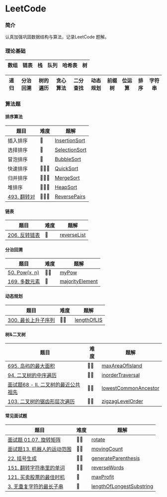 # LeetCode

### 简介

认真加强巩固数据结构与算法，记录LeetCode 题解。

### 理论基础
| 数组 | 链表 | 栈 | 队列 | 哈希表 | 树 |
|----|----|---|----|-----|---|


| 递归 | 分治回溯 | 树的遍历 | 贪心算法 | 二分查找 | 动态规划 | 前缀树 | 位运算 | 排序 | 字符串 |
|----|------|------|------|------|------|-----|-----|----|-----|

### 算法题


#### 排序算法
| 题目 | 难度 | 题解 | 
|----|----|----|
|  插入排序  |  🌟  |  [InsertionSort](https://github.com/ChengwenY/LeetCode/blob/master/Sources/Sort/InsertionSort.cpp)  |
|  选择排序  |  🌟  |  [SelectionSort](https://github.com/ChengwenY/LeetCode/blob/master/Sources/Sort/SelectionSort.cpp)  |
|  冒泡排序  |  🌟  |  [BubbleSort](https://github.com/ChengwenY/LeetCode/blob/master/Sources/Sort/BubbleSort.cpp)  |
|  快速排序  |  🌟🌟🌟  |  [QuickSort](https://github.com/ChengwenY/LeetCode/blob/master/Sources/Sort/QuickSort.cpp)  |
|  归并排序  |  🌟🌟🌟  |  [MergeSort](https://github.com/ChengwenY/LeetCode/blob/master/Sources/Sort/MergeSort.cpp)  |
|  堆排序  |  🌟🌟🌟  |  [HeapSort](https://github.com/ChengwenY/LeetCode/blob/master/Sources/Sort/HeapSort.cpp)  |
|  [493. 翻转对](https://leetcode-cn.com/problems/reverse-pairs/)  |  🌟🌟🌟  |  [ReversePairs](https://github.com/ChengwenY/LeetCode/blob/master/Sources/Sort/ReversePairs.cpp)  |

#### 链表
| 题目 | 难度 | 题解 | 
|----|----|----|
|  [206. 反转链表](https://leetcode-cn.com/problems/reverse-linked-list/)  |  🌟  |  [reverseList](https://github.com/ChengwenY/LeetCode/blob/master/Sources/LinkList/reverseList.cpp)  |

#### 分治回溯
| 题目 | 难度 | 题解 | 
|----|----|----|
|  [50. Pow(x, n)](https://leetcode-cn.com/problems/powx-n/)  |  🌟🌟|  [myPow](https://github.com/ChengwenY/LeetCode/blob/master/Sources/Divide/myPow.cpp)  |
|  [169. 多数元素](https://leetcode-cn.com/problems/majority-element/) |  🌟|  [majorityElement](https://github.com/ChengwenY/LeetCode/blob/master/Sources/Divide/majorityElement.cpp)  |

#### 动态规划
| 题目 | 难度 | 题解 | 
|----|----|----|
|  [300. 最长上升子序列](https://leetcode-cn.com/problems/longest-increasing-subsequence/)  |  🌟🌟|  [lengthOfLIS](https://github.com/ChengwenY/LeetCode/blob/master/Sources/DynamicProgram/lengthOfLIS.cpp)  |


#### 树&二叉树
| 题目 | 难度 | 题解 | 
|----|----|----|
|  [695. 岛屿的最大面积](https://leetcode-cn.com/problems/max-area-of-island/)  |  🌟🌟|  [maxAreaOfIsland](https://github.com/ChengwenY/LeetCode/blob/master/Sources/Tree/maxAreaOfIsland.cpp)  |
|  [94. 二叉树的中序遍历](https://leetcode-cn.com/problems/binary-tree-inorder-traversal/)  |  🌟🌟|  [inorderTraversal](https://github.com/ChengwenY/LeetCode/blob/master/Sources/Tree/inorderTraversal.cpp)  |
|  [面试题68 - II. 二叉树的最近公共祖先](https://leetcode-cn.com/problems/er-cha-shu-de-zui-jin-gong-gong-zu-xian-lcof/)  |  🌟🌟|  [lowestCommonAncestor](https://github.com/ChengwenY/LeetCode/blob/master/Sources/Tree/lowestCommonAncestor.cpp)  |
|  [103. 二叉树的锯齿形层次遍历](https://leetcode-cn.com/problems/binary-tree-zigzag-level-order-traversal/)  |  🌟🌟|  [zigzagLevelOrder](https://github.com/ChengwenY/LeetCode/blob/master/Sources/Tree/zigzagLevelOrder.cpp)  |

#### 常见面试题
| 题目 | 难度 | 题解 | 
|----|----|----|
|  [面试题 01.07. 旋转矩阵](https://leetcode-cn.com/problems/rotate-matrix-lcci/)  |  🌟🌟|  [rotate](https://github.com/ChengwenY/LeetCode/blob/master/Sources/Interview/rotate.cpp)  |
|  [面试题13. 机器人的运动范围](https://leetcode-cn.com/problems/ji-qi-ren-de-yun-dong-fan-wei-lcof/)  |  🌟🌟|  [movingCount](https://github.com/ChengwenY/LeetCode/blob/master/Sources/Interview/movingCount.cpp)  |
|  [22. 括号生成](https://leetcode-cn.com/problems/generate-parentheses/)  |  🌟🌟|  [generateParenthesis](https://github.com/ChengwenY/LeetCode/blob/master/Sources/Interview/generateParenthesis.cpp)  |
|  [151. 翻转字符串里的单词](https://leetcode-cn.com/problems/reverse-words-in-a-string/)  |  🌟🌟|  [reverseWords](https://github.com/ChengwenY/LeetCode/blob/master/Sources/Interview/reverseWords.cpp)  |
|  [121. 买卖股票的最佳时机](https://leetcode-cn.com/problems/best-time-to-buy-and-sell-stock/)  |  🌟|  [maxProfit](https://github.com/ChengwenY/LeetCode/blob/master/Sources/Interview/maxProfit.cpp)  |
|  [3. 无重复字符的最长子串](https://leetcode-cn.com/problems/longest-substring-without-repeating-characters/)  |  🌟|  [lengthOfLongestSubstring](https://github.com/ChengwenY/LeetCode/blob/master/Sources/Interview/lengthOfLongestSubstring.cpp)  |